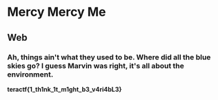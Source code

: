 # Mercy Mercy Me

## Web

### Ah, things ain't what they used to be.  Where did all the blue skies go?  I guess Marvin was right, it's all about the environment.









**teractf{1_th1nk_1t_m1ght_b3_v4ri4bL3}**

